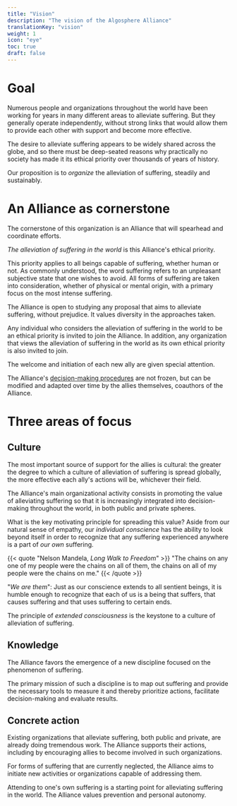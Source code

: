 ```yaml
---
title: "Vision"
description: "The vision of the Algosphere Alliance"
translationKey: "vision"
weight: 1
icon: "eye"
toc: true
draft: false
---
```


# Goal
Numerous people and organizations throughout the world have been working for years in many different areas to alleviate suffering. But they generally operate independently, without strong links that would allow them to provide each other with support and become more effective.

The desire to alleviate suffering appears to be widely shared across the globe, and so there must be deep-seated reasons why practically no society has made it its ethical priority over thousands of years of history.

Our proposition is to *organize* the alleviation of suffering, steadily and sustainably.

# An Alliance as cornerstone
The cornerstone of this organization is an Alliance that will spearhead and coordinate efforts.

*The alleviation of suffering in the world* is this Alliance's ethical priority.

This priority applies to all beings capable of suffering, whether human or not. As commonly understood, the word suffering refers to an unpleasant subjective state that one wishes to avoid. All forms of suffering are taken into consideration, whether of physical or mental origin, with a primary focus on the most intense suffering.

The Alliance is open to studying any proposal that aims to alleviate suffering, without prejudice. It values diversity in the approaches taken.

Any individual who considers the alleviation of suffering in the world to be an ethical priority is invited to join the Alliance. In addition, any organization that views the alleviation of suffering in the world as its own ethical priority is also invited to join.

The welcome and initiation of each new ally are given special attention.

The Alliance's [decision-making procedures](/governance/constitution) are not frozen, but can be modified and adapted over time by the allies themselves, coauthors of the Alliance.

# Three areas of focus
## Culture
The most important source of support for the allies is cultural: the greater the degree to which a culture of alleviation of suffering is spread globally, the more effective each ally's actions will be, whichever their field.

The Alliance's main organizational activity consists in promoting the value of alleviating suffering so that it is increasingly integrated into decision-making throughout the world, in both public and private spheres.

What is the key motivating principle for spreading this value? Aside from our natural sense of empathy, our *individual conscience* has the ability to look beyond itself in order to recognize that any suffering experienced anywhere is a part of *our own* suffering.

{{< quote "Nelson Mandela, *Long Walk to Freedom*" >}}
  "The chains on any one of my people were the chains on all of them, the chains on all of my people were the chains on me."
{{< /quote >}}

"*We are them*": Just as our conscience extends to all sentient beings, it is humble enough to recognize that each of us is a being that suffers, that causes suffering and that uses suffering to certain ends.

The principle of *extended consciousness* is the keystone to a culture of alleviation of suffering.

## Knowledge
The Alliance favors the emergence of a new discipline focused on the phenomenon of suffering.

The primary mission of such a discipline is to map out suffering and provide the necessary tools to measure it and thereby prioritize actions, facilitate decision-making and evaluate results.

## Concrete action
Existing organizations that alleviate suffering, both public and private, are already doing tremendous work. The Alliance supports their actions, including by encouraging allies to become involved in such organizations.

For forms of suffering that are currently neglected, the Alliance aims to initiate new activities or organizations capable of addressing them.

Attending to one's own suffering is a starting point for alleviating suffering in the world. The Alliance values prevention and personal autonomy.
